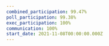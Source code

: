 ```yaml
---
combined_participation: 99.47%
poll_participation: 99.38%
exec_participation: 100%
communication: 100%
start_date: 2021-11-08T00:00:00.000Z
---
```


